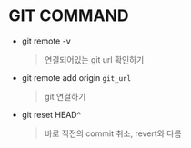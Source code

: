 # GIT COMMAND

-   git remote -v
    > 연결되어있는 git url 확인하기
-   git remote add origin `git_url`
    > git 연결하기
-   git reset HEAD^
    > 바로 직전의 commit 취소, revert와 다름
